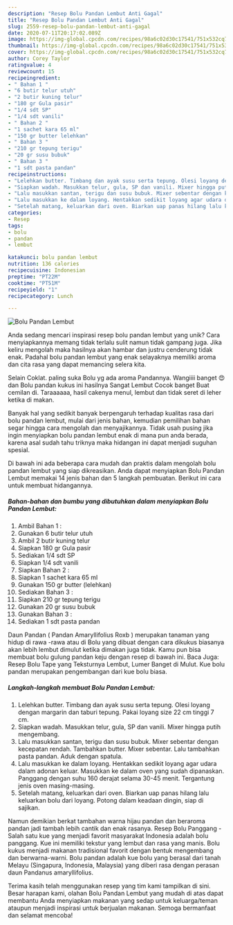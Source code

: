 ```yaml
---
description: "Resep Bolu Pandan Lembut Anti Gagal"
title: "Resep Bolu Pandan Lembut Anti Gagal"
slug: 2559-resep-bolu-pandan-lembut-anti-gagal
date: 2020-07-11T20:17:02.089Z
image: https://img-global.cpcdn.com/recipes/98a6c02d30c17541/751x532cq70/bolu-pandan-lembut-foto-resep-utama.jpg
thumbnail: https://img-global.cpcdn.com/recipes/98a6c02d30c17541/751x532cq70/bolu-pandan-lembut-foto-resep-utama.jpg
cover: https://img-global.cpcdn.com/recipes/98a6c02d30c17541/751x532cq70/bolu-pandan-lembut-foto-resep-utama.jpg
author: Corey Taylor
ratingvalue: 4
reviewcount: 15
recipeingredient:
- " Bahan 1 "
- "6 butir telur utuh"
- "2 butir kuning telur"
- "180 gr Gula pasir"
- "1/4 sdt SP"
- "1/4 sdt vanili"
- " Bahan 2 "
- "1 sachet kara 65 ml"
- "150 gr butter lelehkan"
- " Bahan 3 "
- "210 gr tepung terigu"
- "20 gr susu bubuk"
- " Bahan 3 "
- "1 sdt pasta pandan"
recipeinstructions:
- "Lelehkan butter. Timbang dan ayak susu serta tepung. Olesi loyang dengan margarin dan taburi tepung. Pakai loyang size 22 cm tinggi 7 cm."
- "Siapkan wadah. Masukkan telur, gula, SP dan vanili. Mixer hingga putih mengembang."
- "Lalu masukkan santan, terigu dan susu bubuk. Mixer sebentar dengan kecepatan rendah. Tambahkan butter. Mixer sebentar. Lalu tambahkan pasta pandan. Aduk dengan spatula."
- "Lalu masukkan ke dalam loyang. Hentakkan sedikit loyang agar udara dalam adonan keluar. Masukkan ke dalam oven yang sudah dipanaskan. Panggang dengan suhu 160 derajat selama 30-45 menit. Tergantung jenis oven masing-masing."
- "Setelah matang, keluarkan dari oven. Biarkan uap panas hilang lalu keluarkan bolu dari loyang. Potong dalam keadaan dingin, siap di sajikan."
categories:
- Resep
tags:
- bolu
- pandan
- lembut

katakunci: bolu pandan lembut 
nutrition: 136 calories
recipecuisine: Indonesian
preptime: "PT22M"
cooktime: "PT51M"
recipeyield: "1"
recipecategory: Lunch

---
```



![Bolu Pandan Lembut](https://img-global.cpcdn.com/recipes/98a6c02d30c17541/751x532cq70/bolu-pandan-lembut-foto-resep-utama.jpg)

Anda sedang mencari inspirasi resep bolu pandan lembut yang unik? Cara menyiapkannya memang tidak terlalu sulit namun tidak gampang juga. Jika keliru mengolah maka hasilnya akan hambar dan justru cenderung tidak enak. Padahal bolu pandan lembut yang enak selayaknya memiliki aroma dan cita rasa yang dapat memancing selera kita.

Selain Coklat. paling suka Bolu yg ada aroma Pandannya. Wangiiii banget 😍 dan Bolu pandan kukus ini hasilnya Sangat Lembut Cocok banget Buat cemilan di. Taraaaaaa, hasil cakenya menul, lembut dan tidak seret di leher ketika di makan.

Banyak hal yang sedikit banyak berpengaruh terhadap kualitas rasa dari bolu pandan lembut, mulai dari jenis bahan, kemudian pemilihan bahan segar hingga cara mengolah dan menyajikannya. Tidak usah pusing jika ingin menyiapkan bolu pandan lembut enak di mana pun anda berada, karena asal sudah tahu triknya maka hidangan ini dapat menjadi suguhan spesial.


Di bawah ini ada beberapa cara mudah dan praktis dalam mengolah bolu pandan lembut yang siap dikreasikan. Anda dapat menyiapkan Bolu Pandan Lembut memakai 14 jenis bahan dan 5 langkah pembuatan. Berikut ini cara untuk membuat hidangannya.

<!--inarticleads1-->

##### Bahan-bahan dan bumbu yang dibutuhkan dalam menyiapkan Bolu Pandan Lembut:

1. Ambil  Bahan 1 :
1. Gunakan 6 butir telur utuh
1. Ambil 2 butir kuning telur
1. Siapkan 180 gr Gula pasir
1. Sediakan 1/4 sdt SP
1. Siapkan 1/4 sdt vanili
1. Siapkan  Bahan 2 :
1. Siapkan 1 sachet kara 65 ml
1. Gunakan 150 gr butter (lelehkan)
1. Sediakan  Bahan 3 :
1. Siapkan 210 gr tepung terigu
1. Gunakan 20 gr susu bubuk
1. Gunakan  Bahan 3 :
1. Sediakan 1 sdt pasta pandan


Daun Pandan ( Pandan Amaryllifolius Roxb ) merupakan tanaman yang hidup di rawa -rawa atau di Bolu yang dibuat dengan cara dikukus biasanya akan lebih lembut dimulut ketika dimakan juga tidak. Kamu pun bisa membuat bolu gulung pandan keju dengan resep di bawah ini. Baca Juga: Resep Bolu Tape yang Teksturnya Lembut, Lumer Banget di Mulut. Kue bolu pandan merupakan pengembangan dari kue bolu biasa. 

<!--inarticleads2-->

##### Langkah-langkah membuat Bolu Pandan Lembut:

1. Lelehkan butter. Timbang dan ayak susu serta tepung. Olesi loyang dengan margarin dan taburi tepung. Pakai loyang size 22 cm tinggi 7 cm.
1. Siapkan wadah. Masukkan telur, gula, SP dan vanili. Mixer hingga putih mengembang.
1. Lalu masukkan santan, terigu dan susu bubuk. Mixer sebentar dengan kecepatan rendah. Tambahkan butter. Mixer sebentar. Lalu tambahkan pasta pandan. Aduk dengan spatula.
1. Lalu masukkan ke dalam loyang. Hentakkan sedikit loyang agar udara dalam adonan keluar. Masukkan ke dalam oven yang sudah dipanaskan. Panggang dengan suhu 160 derajat selama 30-45 menit. Tergantung jenis oven masing-masing.
1. Setelah matang, keluarkan dari oven. Biarkan uap panas hilang lalu keluarkan bolu dari loyang. Potong dalam keadaan dingin, siap di sajikan.


Namun demikian berkat tambahan warna hijau pandan dan beraroma pandan jadi tambah lebih cantik dan enak rasanya. Resep Bolu Panggang - Salah satu kue yang menjadi favorit masyarakat Indonesia adalah bolu panggang. Kue ini memiliki tekstur yang lembut dan rasa yang manis. Bolu kukus menjadi makanan tradisional favorit dengan bentuk mengembang dan berwarna-warni. Bolu pandan adalah kue bolu yang berasal dari tanah Melayu (Singapura, Indonesia, Malaysia) yang diberi rasa dengan perasan daun Pandanus amaryllifolius. 

Terima kasih telah menggunakan resep yang tim kami tampilkan di sini. Besar harapan kami, olahan Bolu Pandan Lembut yang mudah di atas dapat membantu Anda menyiapkan makanan yang sedap untuk keluarga/teman ataupun menjadi inspirasi untuk berjualan makanan. Semoga bermanfaat dan selamat mencoba!
